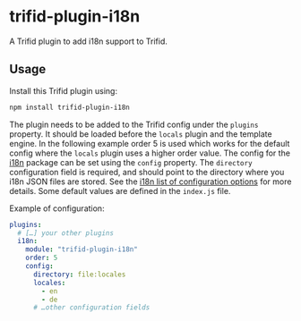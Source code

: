 # trifid-plugin-i18n

A Trifid plugin to add i18n support to Trifid.

## Usage

Install this Trifid plugin using:

```sh
npm install trifid-plugin-i18n
```

The plugin needs to be added to the Trifid config under the `plugins` property.
It should be loaded before the `locals` plugin and the template engine.
In the following example order 5 is used which works for the default config where the `locals` plugin uses a higher order value.
The config for the [i18n](https://www.npmjs.com/package/i18n) package can be set using the `config` property.
The `directory` configuration field is required, and should point to the directory where you i18n JSON files are stored.
See the [i18n list of configuration options](https://www.npmjs.com/package/i18n#list-of-all-configuration-options) for more details.
Some default values are defined in the `index.js` file.

Example of configuration:

```yaml
plugins:
  # […] your other plugins
  i18n:
    module: "trifid-plugin-i18n"
    order: 5
    config:
      directory: file:locales
      locales:
        - en
        - de
      # …other configuration fields
```
